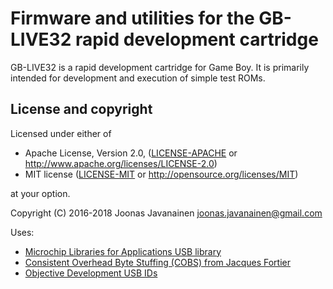 # Firmware and utilities for the GB-LIVE32 rapid development cartridge

GB-LIVE32 is a rapid development cartridge for Game Boy. It is primarily intended
for development and execution of simple test ROMs.

## License and copyright

Licensed under either of

 * Apache License, Version 2.0, ([LICENSE-APACHE](LICENSE-APACHE) or http://www.apache.org/licenses/LICENSE-2.0)
 * MIT license ([LICENSE-MIT](LICENSE-MIT) or http://opensource.org/licenses/MIT)

at your option.

Copyright (C) 2016-2018 Joonas Javanainen joonas.javanainen@gmail.com

Uses:

* [Microchip Libraries for Applications USB library](https://github.com/MicrochipTech/mla_usb)
* [Consistent Overhead Byte Stuffing (COBS) from Jacques Fortier](https://github.com/jacquesf/COBS-Consistent-Overhead-Byte-Stuffing)
* [Objective Development USB IDs](https://github.com/obdev/v-usb/blob/master/usbdrv/USB-IDs-for-free.txt)
